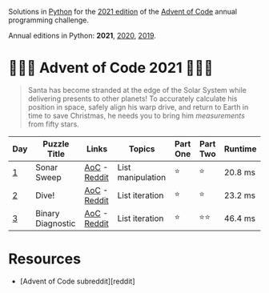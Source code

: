 Solutions in [Python][py] for the [2021 edition][aoc-2021] of the [Advent of Code][aoc] annual programming challenge.

Annual editions in Python: **2021**, [2020](/2020), [2019](/2019). 

# 🎄🌟🌟 Advent of Code 2021 🎄🌟🌟

> Santa has become stranded at the edge of the Solar System while delivering presents to other planets! To accurately calculate his position in space, safely align his warp drive, and return to Earth in time to save Christmas, he needs you to bring him *measurements* from fifty stars.

Day | Puzzle Title | Links | Topics | Part One | Part Two | Runtime
--- | --- | --- | --- | --- | --- | ---
[1](/2021/day-1) | Sonar Sweep | [AoC][aoc-2021-1] - [Reddit][reddit-aoc-2021-1]| List manipulation | ⭐ | ⭐ | 20.8 ms
[2](/2021/day-2) | Dive! | [AoC][aoc-2021-2] - [Reddit][reddit-aoc-2021-2]| List iteration | ⭐ | ⭐ | 23.2 ms
[3](/2021/day-3) | Binary Diagnostic | [AoC][aoc-2021-3] - [Reddit][reddit-aoc-2021-3]| List iteration | ⭐ | ⭐⭐ | 46.4 ms

# Resources

* [Advent of Code subreddit][reddit]

[aoc]: https://adventofcode.com/
[aoc-2021]: https://adventofcode.com/2021/
[aoc-2021-1]: https://adventofcode.com/2021/day/1
[aoc-2021-1]: https://adventofcode.com/2021/day/1
[aoc-2021-2]: https://adventofcode.com/2021/day/2
[aoc-2021-3]: https://adventofcode.com/2021/day/3
[aoc-2021-4]: https://adventofcode.com/2021/day/4
[aoc-2021-5]: https://adventofcode.com/2021/day/5
[aoc-2021-6]: https://adventofcode.com/2021/day/6
[aoc-2021-7]: https://adventofcode.com/2021/day/7
[aoc-2021-8]: https://adventofcode.com/2021/day/8
[aoc-2021-9]: https://adventofcode.com/2021/day/9
[aoc-2021-10]: https://adventofcode.com/2021/day/10
[aoc-2021-11]: https://adventofcode.com/2021/day/11
[aoc-2021-12]: https://adventofcode.com/2021/day/12
[aoc-2021-13]: https://adventofcode.com/2021/day/13
[aoc-2021-14]: https://adventofcode.com/2021/day/14
[aoc-2021-15]: https://adventofcode.com/2021/day/15
[aoc-2021-16]: https://adventofcode.com/2021/day/16
[aoc-2021-17]: https://adventofcode.com/2021/day/17
[aoc-2021-18]: https://adventofcode.com/2021/day/18
[aoc-2021-19]: https://adventofcode.com/2021/day/19
[aoc-2021-20]: https://adventofcode.com/2021/day/20
[aoc-2021-21]: https://adventofcode.com/2021/day/21
[aoc-2021-22]: https://adventofcode.com/2021/day/22
[aoc-2021-23]: https://adventofcode.com/2021/day/23
[aoc-2021-24]: https://adventofcode.com/2021/day/24
[aoc-2021-25]: https://adventofcode.com/2021/day/25

[py]: https://docs.python.org/3/

[reddit-aoc]: https://www.reddit.com/r/adventofcode/
[reddit-aoc-2021-1]: https://www.reddit.com/r66vow
[reddit-aoc-2021-2]: https://www.reddit.com/r6zd93
[reddit-aoc-2021-3]: https://www.reddit.com/r7r0ff
[reddit-aoc-2021-4]: https://www.reddit.com/r8i1lq

[w-ari-geom]: https://en.wikipedia.org/wiki/Arithmetic_geometry
[w-bitmap]: https://en.wikipedia.org/wiki/Bitmap
[w-graph]: https://en.wikipedia.org/wiki/Graph_traversal
[w-logic]: https://en.wikipedia.org/wiki/Logic
[w-memoization]: https://en.wikipedia.org/wiki/Memoization
[w-number]: https://en.wikipedia.org/wiki/Number_theory
[w-orbital-mech]: https://en.wikipedia.org/wiki/Orbital_mechanics
[w-single-recursion]: https://en.wikipedia.org/wiki/Recursion_(computer_science)#single_recursion
[w-vn]: https://en.wikipedia.org/wiki/Virtual_machine
